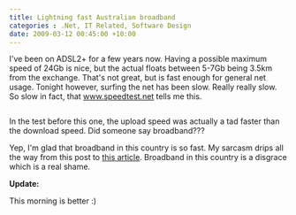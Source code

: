 ```yaml
---
title: Lightning fast Australian broadband
categories : .Net, IT Related, Software Design
date: 2009-03-12 00:45:00 +10:00
---
```


<p>
I've been on ADSL2+ for a few years now. Having a possible maximum speed of 24Gb is nice, but the actual floats between 5-7Gb being 3.5km from the exchange. That's not great, but is fast enough for general net usage. Tonight however, surfing the net has been slow. Really really slow. So slow in fact, that <a href="http://www.speedtest.net">www.speedtest.net</a> tells me this. 
</p>
<p>
<a href="http://www.speedtest.net" target="_blank"><img src="http://www.speedtest.net/result/427395879.png" alt="" /></a> 
</p>
<p>
In the test before this one, the upload speed was actually a tad faster than the download speed. Did someone say broadband??? 
</p>
<p>
Yep, I'm glad that broadband in this country is so fast. My sarcasm drips all the way from this post to <a href="http://www.epitiro.com/news/australian-broadband-underachieving.html" target="_blank">this article</a>. Broadband in this country is a disgrace which is a real shame. 
</p>
<p>
<strong>Update:</strong> 
</p>
<p>
This morning is better :) 
</p>
<p>
<a href="http://www.speedtest.net"><img src="http://www.speedtest.net/result/427668764.png" alt="" /></a> 
</p>

